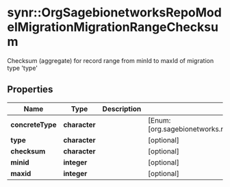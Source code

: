 # synr::OrgSagebionetworksRepoModelMigrationMigrationRangeChecksum

Checksum (aggregate) for record range from minId to maxId of migration type 'type'

## Properties
Name | Type | Description | Notes
------------ | ------------- | ------------- | -------------
**concreteType** | **character** |  | [Enum: [org.sagebionetworks.repo.model.migration.MigrationRangeChecksum]] 
**type** | **character** |  | [optional] 
**checksum** | **character** |  | [optional] 
**minid** | **integer** |  | [optional] 
**maxid** | **integer** |  | [optional] 



